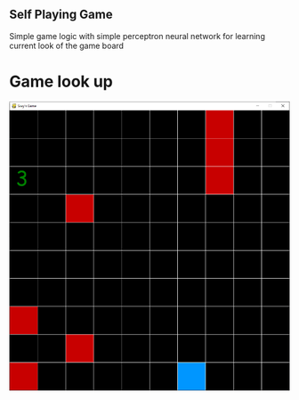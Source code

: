 ## Self Playing Game
Simple game logic with simple perceptron neural network for learning current look of the game board

# Game look up
<div align="center">
<img src="REPOSITORY_IMAGES/game_looks.png"/>
</div>
<br>
